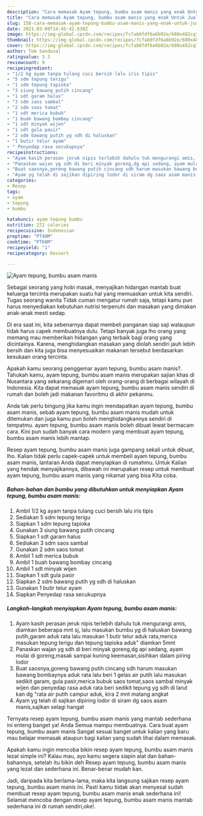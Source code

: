 ```yaml
---
description: "Cara memasak Ayam tepung, bumbu asam manis yang enak Untuk Jualan"
title: "Cara memasak Ayam tepung, bumbu asam manis yang enak Untuk Jualan"
slug: 150-cara-memasak-ayam-tepung-bumbu-asam-manis-yang-enak-untuk-jualan
date: 2021-03-09T14:45:42.630Z
image: https://img-global.cpcdn.com/recipes/fcfab0fdf6a6b92e/680x482cq70/ayam-tepung-bumbu-asam-manis-foto-resep-utama.jpg
thumbnail: https://img-global.cpcdn.com/recipes/fcfab0fdf6a6b92e/680x482cq70/ayam-tepung-bumbu-asam-manis-foto-resep-utama.jpg
cover: https://img-global.cpcdn.com/recipes/fcfab0fdf6a6b92e/680x482cq70/ayam-tepung-bumbu-asam-manis-foto-resep-utama.jpg
author: Tom Sandoval
ratingvalue: 3.3
reviewcount: 9
recipeingredient:
- "1/2 kg ayam tanpa tulang cuci bersih lalu iris tipis"
- "5 sdm tepung terigu"
- "1 sdm tepung tapioka"
- "3 siung bawang putih cincang"
- "1 sdt garam halus"
- "3 sdm saos sambal"
- "2 sdm saos tomat"
- "1 sdt merica bubuk"
- "1 buah bawang bombay cincang"
- "1 sdt minyak wijen"
- "1 sdt gula pasir"
- "2 sdm bawang putih yg sdh di haluskan"
- "1 butir telur ayam"
- " Penyedap rasa secukupnya"
recipeinstructions:
- "Ayam kasih perasan jeruk nipis terlebih dahulu tuk mengurangi amis, diamkan beberapa mnt sj, lalu masukan bumbu yg di haluskan bawang putih,garam aduk rata lalu masukan 1 butir telur aduk rata,merica masukan tepung terigu dan tepung tapioka aduk&#34; diamkan 5mnt"
- "Panaskan wajan yg sdh di beri minyak goreng,dg api sedang, ayam mulai di goreng,masak sampai kuning keemasan,sisihkan dalam piring lodor"
- "Buat saosnya,goreng bawang putih cincang sdh harum masukan bawang bombaynya aduk rata lalu beri 1 gelas air putih lalu masukan sedikit garam, gula pasir,merica bubuk saos tomat,saos sambal minyak wijen dan penyedap rasa aduk rata beri sedikit tepung yg sdh di larut kan dg &#34;rata air putih campur aduk, kira 2 mnt matang angkat"
- "Ayam yg telah di sajikan dipiring lodor di siram dg saos asam manis,sajikan selagi hangat"
categories:
- Resep
tags:
- ayam
- tepung
- bumbu

katakunci: ayam tepung bumbu 
nutrition: 272 calories
recipecuisine: Indonesian
preptime: "PT40M"
cooktime: "PT60M"
recipeyield: "1"
recipecategory: Dessert

---
```



![Ayam tepung, bumbu asam manis](https://img-global.cpcdn.com/recipes/fcfab0fdf6a6b92e/680x482cq70/ayam-tepung-bumbu-asam-manis-foto-resep-utama.jpg)

Sebagai seorang yang hobi masak, menyajikan hidangan mantab buat keluarga tercinta merupakan suatu hal yang memuaskan untuk kita sendiri. Tugas seorang  wanita Tidak cuman mengatur rumah saja, tetapi kamu pun harus menyediakan kebutuhan nutrisi terpenuhi dan masakan yang dimakan anak-anak mesti sedap.

Di era  saat ini, kita sebenarnya dapat membeli panganan siap saji walaupun tidak harus capek membuatnya dulu. Tetapi banyak juga lho orang yang memang mau memberikan hidangan yang terbaik bagi orang yang dicintainya. Karena, menghidangkan masakan yang diolah sendiri jauh lebih bersih dan kita juga bisa menyesuaikan makanan tersebut berdasarkan kesukaan orang tercinta. 



Apakah kamu seorang penggemar ayam tepung, bumbu asam manis?. Tahukah kamu, ayam tepung, bumbu asam manis merupakan sajian khas di Nusantara yang sekarang digemari oleh orang-orang di berbagai wilayah di Indonesia. Kita dapat memasak ayam tepung, bumbu asam manis sendiri di rumah dan boleh jadi makanan favoritmu di akhir pekanmu.

Anda tak perlu bingung jika kamu ingin mendapatkan ayam tepung, bumbu asam manis, sebab ayam tepung, bumbu asam manis mudah untuk ditemukan dan juga kamu pun boleh menghidangkannya sendiri di tempatmu. ayam tepung, bumbu asam manis boleh dibuat lewat bermacam cara. Kini pun sudah banyak cara modern yang membuat ayam tepung, bumbu asam manis lebih mantap.

Resep ayam tepung, bumbu asam manis juga gampang sekali untuk dibuat, lho. Kalian tidak perlu capek-capek untuk membeli ayam tepung, bumbu asam manis, lantaran Anda dapat menyiapkan di rumahmu. Untuk Kalian yang hendak menyajikannya, dibawah ini merupakan resep untuk membuat ayam tepung, bumbu asam manis yang nikamat yang bisa Kita coba.

<!--inarticleads1-->

##### Bahan-bahan dan bumbu yang dibutuhkan untuk menyiapkan Ayam tepung, bumbu asam manis:

1. Ambil 1/2 kg ayam tanpa tulang cuci bersih lalu iris tipis
1. Sediakan 5 sdm tepung terigu
1. Siapkan 1 sdm tepung tapioka
1. Gunakan 3 siung bawang putih cincang
1. Siapkan 1 sdt garam halus
1. Sediakan 3 sdm saos sambal
1. Gunakan 2 sdm saos tomat
1. Ambil 1 sdt merica bubuk
1. Ambil 1 buah bawang bombay cincang
1. Ambil 1 sdt minyak wijen
1. Siapkan 1 sdt gula pasir
1. Siapkan 2 sdm bawang putih yg sdh di haluskan
1. Gunakan 1 butir telur ayam
1. Siapkan  Penyedap rasa secukupnya




<!--inarticleads2-->

##### Langkah-langkah menyiapkan Ayam tepung, bumbu asam manis:

1. Ayam kasih perasan jeruk nipis terlebih dahulu tuk mengurangi amis, diamkan beberapa mnt sj, lalu masukan bumbu yg di haluskan bawang putih,garam aduk rata lalu masukan 1 butir telur aduk rata,merica masukan tepung terigu dan tepung tapioka aduk&#34; diamkan 5mnt
1. Panaskan wajan yg sdh di beri minyak goreng,dg api sedang, ayam mulai di goreng,masak sampai kuning keemasan,sisihkan dalam piring lodor
1. Buat saosnya,goreng bawang putih cincang sdh harum masukan bawang bombaynya aduk rata lalu beri 1 gelas air putih lalu masukan sedikit garam, gula pasir,merica bubuk saos tomat,saos sambal minyak wijen dan penyedap rasa aduk rata beri sedikit tepung yg sdh di larut kan dg &#34;rata air putih campur aduk, kira 2 mnt matang angkat
1. Ayam yg telah di sajikan dipiring lodor di siram dg saos asam manis,sajikan selagi hangat




Ternyata resep ayam tepung, bumbu asam manis yang mantab sederhana ini enteng banget ya! Anda Semua mampu membuatnya. Cara buat ayam tepung, bumbu asam manis Sangat sesuai banget untuk kalian yang baru mau belajar memasak ataupun bagi kalian yang sudah lihai dalam memasak.

Apakah kamu ingin mencoba bikin resep ayam tepung, bumbu asam manis lezat simple ini? Kalau mau, ayo kamu segera siapin alat dan bahan-bahannya, setelah itu bikin deh Resep ayam tepung, bumbu asam manis yang lezat dan sederhana ini. Benar-benar mudah kan. 

Jadi, daripada kita berlama-lama, maka kita langsung sajikan resep ayam tepung, bumbu asam manis ini. Pasti kamu tiidak akan menyesal sudah membuat resep ayam tepung, bumbu asam manis enak sederhana ini! Selamat mencoba dengan resep ayam tepung, bumbu asam manis mantab sederhana ini di rumah sendiri,oke!.

